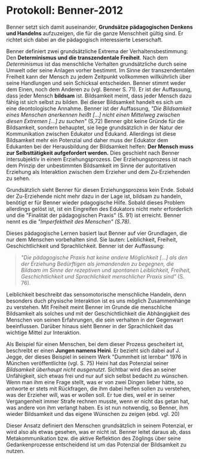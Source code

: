 # Protokoll: Benner-2012

Benner setzt sich damit auseinander, **Grundsätze pädagogischen Denkens und Handelns** aufzuzeigen, die für die ganze Menschheit gültig sind.
Er richtet sich dabei an die pädagogisch interessierte Leserschaft.

Benner definiert zwei grundsätzliche Extrema der Verhaltensbestimmung: Den **Determinismus und die transzendentale Freiheit**.
Nach dem *Determinismus* ist das menschliche Verhalten grundsätzliche durch seine Umwelt oder seine Anlagen vorher bestimmt.
Im Sinne der transzendentalen Freiheit kann der Mensch zu jedem Zeitpunkt vollkommen willkührlich über seine Handlungen und sein Schicksal entscheiden.
Benner stimmt weder dem Einen, noch dem Anderen zu (vgl. Benner S. 71).
Er ist der Auffassung, dass jeder Mensch **bildsam** ist.
Bildsamkeit meint, dass jeder Mensch dazu fähig ist sich selbst zu bilden.
Bei dieser Bildsamkeit handelt es sich um eine deontologische Annahme.
Benner  ist der Auffassung, *"Die Bildsamkeit eines Menschen anerkennen  heißt [...] nicht einen Mittelweg zwischen diesen Extremen [...] zu suchen"* (S,72)
Benner gibt keine Gründe für die Bildsamkeit, sondern behauptet, sie liege grundsätzlich in der  Natur der Kommunikation zwischen Edukator und Edukand.
Allerdings ist diese Bildsamkeit mehr ein Potenzial und  daher muss der Edukator dem Edukanten bei der Herausbildung der Bildsamkeit helfen: **Der Mensch muss zur Selbsttätigkeit aufgefordert werden.**
Dies geschieht nach Benner intersubjektiv in einem Erziehungsprozess.
Der Erziehungsprozess ist nach dem Prinzip der unbestimmten Bildsamkeit im Sinne der autoritativen Erziehung als Interaktion zwischen dem Erzieher und dem Zu-Erziehenden zu sehen.

Grundsätzlich sieht Benner für diesen Erziehungsprozess kein Ende.
Sobald der Zu-Erziehende nicht mehr dazu in der Lage ist, bildsam zu handeln, benötigt er für Benner wieder pdagogische Hilfe.
Sobald dieses Problem allerdings gelöst ist, ist ein Eingreifen des Edukators nicht mehr erforderlich und die "Finalität der pädagogischen Praxis" (S. 91) ist erreicht.
Benner nennt es die *"Imperfektheit des Menschen" (S.78).*

Dieses pädagogische Lernen basiert laut Benner auf vier Grundlagen, die nur dem Menschen  vorbehalten sind.
Sie lauten: Leiblichkeit, Freiheit, Geschichtlichkeit und Sprachlichkeit.
Benner ist der Auffassung:
>*"Die pädagogische Praxis hat keine andere Möglichkeit [...] als den der Erziehung Bedürftigen als jemandenden zu begegnen, die Bildsam im Sinne der rezeptiven und spontanen Leiblichkeit, Freiheit, Geschichtlichkeit und Sprachlichkeit menschlicher Praxis sind"* (S. 76).

Leiblichkeit beschreibt das sensomotorische menschliche Handeln, denn besonders duch physische Interaktion ist es uns möglich Zusammenhänge zu verstehen.
Mit Freiheit meint Benner im Grunde die menschliche Bildsamkeit als solches und mit der Geschichtlichkeit die Abhängigkeit des Menschen von seinen Erfahrungen, die sein verhalten in der Gegenwart beeinflussen.
Darüber hinaus sieht Benner in der Sprachlichkeit das wichtige Mittel zur Interaktion.

Als Beispiel für einen Menschen, bei dem dieser Prozess gescheitert ist, beschreibt er einen **Jungen namens Heini**. Er bezieht sich dabei auf J. Jegge, der dieses Beispiel in seinem Werk "Dummheit ist lernbar" 1976 in München veröffentlichte (vgl. S. 75)
Heini hat das Potenzial seiner *Bildsamkeit überhaupt nicht ausgenutzt*.
Sichtbar wird dies an seiner Unfähigkeit, sich etwas frei und nur auf sich selbst bedacht zu wünschen.
Wenn man ihm eine Frage stellt, was er von zwei Dingen lieber hätte, so antworte er stets mit Rückfragen, die ihm dabei helfen sollen zu verstehen, was der Erzieher will, was er wollen soll.
Er tue dies, weil er in seiner Vergangenheit immer Strafe rechnen musste, wenn er nicht das getan hat, was andere von ihm verlangt haben.
Es ist nun notwendig, so Benner, ihm wieder Bildsamkeit und das eigene Wünschen zu zeigen (ebd. vgl. 20)

Dieser Ansatz definiert den Menschen grundsätzlich in seinem Potenzial, er wird also als etwas gesehen, was er nicht ist.
Benner leitet daraus ab, dass Metakommunikation bzw. die aktive Reflektion des Zöglings über seine Gedankenprozesse entscheidend ist um das Potenzial der Bildsamkeit zu nutzen.
